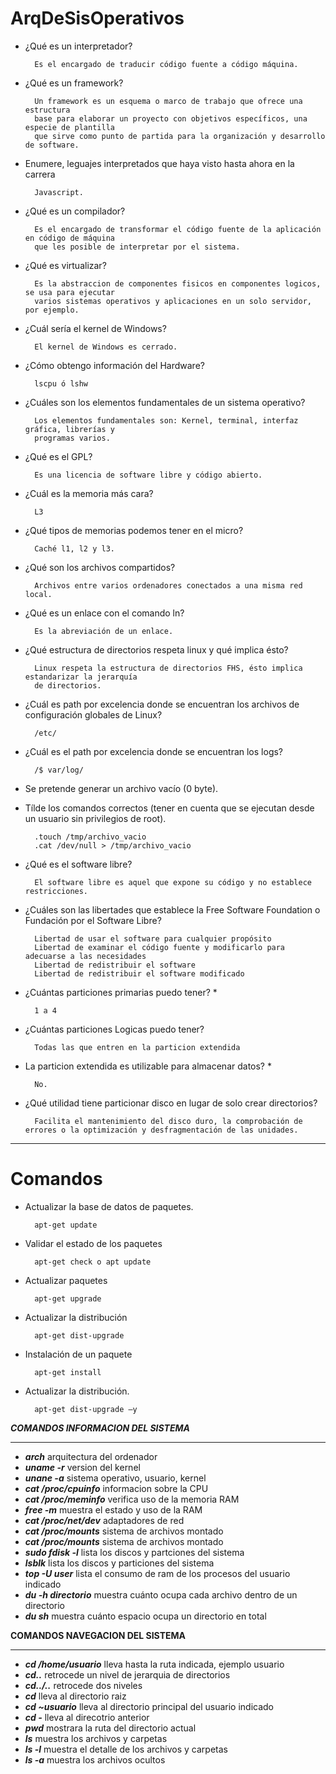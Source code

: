 # ArqDeSisOperativos

- ¿Qué es un interpretador?

        Es el encargado de traducir código fuente a código máquina.

- ¿Qué es un framework?

        Un framework es un esquema o marco de trabajo que ofrece una estructura 
        base para elaborar un proyecto con objetivos específicos, una especie de plantilla 
        que sirve como punto de partida para la organización y desarrollo de software.

- Enumere, leguajes interpretados que haya visto hasta ahora en la carrera

        Javascript.

- ¿Qué es un compilador?

        Es el encargado de transformar el código fuente de la aplicación en código de máquina
        que les posible de interpretar por el sistema.

- ¿Qué es virtualizar? 
 
        Es la abstraccion de componentes fisicos en componentes logicos, se usa para ejecutar 
        varios sistemas operativos y aplicaciones en un solo servidor, por ejemplo.


- ¿Cuál sería el kernel de Windows?

        El kernel de Windows es cerrado.

- ¿Cómo obtengo información del Hardware?

        lscpu ó lshw 

- ¿Cuáles son los elementos fundamentales de un sistema operativo?

        Los elementos fundamentales son: Kernel, terminal, interfaz gráfica, librerías y 
        programas varios.

- ¿Qué es el GPL?

        Es una licencia de software libre y código abierto.

- ¿Cuál es la memoria más cara?

        L3

- ¿Qué tipos de memorias podemos tener en el micro?

        Caché l1, l2 y l3.

- ¿Qué son los archivos compartidos?

        Archivos entre varios ordenadores conectados a una misma red local.

- ¿Qué es un enlace con el comando ln?

        Es la abreviación de un enlace.

- ¿Qué estructura de directorios respeta linux y qué implica ésto?

        Linux respeta la estructura de directorios FHS, ésto implica estandarizar la jerarquía 
        de directorios.

- ¿Cuál es path por excelencia donde se encuentran los archivos de configuración globales de Linux?

        /etc/

- ¿Cuál es el path por excelencia donde se encuentran los logs?

        /$ var/log/

- Se pretende generar un archivo vacío (0 byte). 
- Tílde los comandos correctos (tener en cuenta que se ejecutan desde un usuario sin privilegios de root).

        .touch /tmp/archivo_vacio
        .cat /dev/null > /tmp/archivo_vacio
- ¿Qué es el software libre?

        El software libre es aquel que expone su código y no establece restricciones.
        
- ¿Cuáles son las libertades que establece la  Free Software Foundation o Fundación por el Software Libre?
 
        Libertad de usar el software para cualquier propósito
        Libertad de examinar el código fuente y modificarlo para adecuarse a las necesidades
        Libertad de redistribuir el software
        Libertad de redistribuir el software modificado

- ¿Cuántas particiones primarias puedo tener? *

        1 a 4
- ¿Cuántas particiones Logicas puedo tener?

        Todas las que entren en la particion extendida

- La particion extendida es utilizable para almacenar datos? *
        
        No.

- ¿Qué utilidad tiene particionar disco en lugar de solo crear directorios?

        Facilita el mantenimiento del disco duro, la comprobación de errores o la optimización y desfragmentación de las unidades.
        
---

# Comandos

- Actualizar la base de datos de paquetes.

        apt-get update
- Validar el estado de los paquetes
        
        apt-get check o apt update
- Actualizar paquetes
        
        apt-get upgrade 
- Actualizar la distribución

        apt-get dist-upgrade
- Instalación de un paquete

        apt-get install
                
- Actualizar la distribución.

        apt-get dist-upgrade –y
         
*****COMANDOS INFORMACION DEL SISTEMA*****
*******************************************

- ***arch***                 arquitectura del ordenador
- ***uname -r***             version del kernel
- ***unane -a***             sistema operativo, usuario, kernel
- ***cat /proc/cpuinfo***    informacion sobre la CPU
- ***cat /proc/meminfo***    verifica uso de la memoria RAM
- ***free -m***              muestra el estado y uso de la RAM
- ***cat /proc/net/dev***    adaptadores de red
- ***cat /proc/mounts***     sistema de archivos montado
- ***cat /proc/mounts***     sistema de archivos montado
- ***sudo fdisk -l***        lista los discos y partciones del sistema
- ***lsblk***                lista los discos y particiones del sistema
- ***top -U user***          lista el consumo de ram de los procesos del usuario indicado
- ***du -h directorio***        muestra cuánto ocupa cada archivo dentro de un directorio
- ***du sh***                muestra cuánto espacio ocupa un directorio en total            
 
******COMANDOS NAVEGACION DEL SISTEMA******
*******************************************

- ***cd /home/usuario***      lleva hasta la ruta indicada, ejemplo usuario
- ***cd..***                  retrocede un nivel de jerarquia de directorios
- ***cd../..***               retrocede dos niveles
- ***cd***                    lleva al directorio raiz
- ***cd ~usuario***           lleva al directorio principal del usuario indicado
- ***cd -***                  lleva al direcotrio anterior
- ***pwd***                   mostrara la ruta del directorio actual
- ***ls***                    muestra los archivos y carpetas
- ***ls -l***                 muestra el detalle de los archivos y carpetas
- ***ls -a***                 muestra los archivos ocultos
